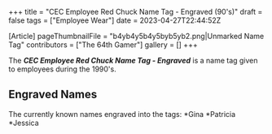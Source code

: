 +++
title = "CEC Employee Red Chuck Name Tag - Engraved (90's)"
draft = false
tags = ["Employee Wear"]
date = 2023-04-27T22:44:52Z

[Article]
pageThumbnailFile = "b4yb4y5b4y5byb5yb2.png|Unmarked Name Tag"
contributors = ["The 64th Gamer"]
gallery = []
+++

The <b><i>CEC Employee Red Chuck Name Tag - Engraved</b></i> is a name tag given to employees during the 1990's.
<h2>Engraved Names</h2>
The currently known names engraved into the tags:
*Gina
*Patricia
*Jessica


